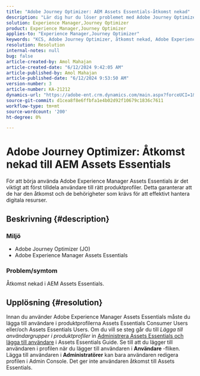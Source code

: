 ```yaml
---
title: "Adobe Journey Optimizer: AEM Assets Essentials-åtkomst nekad"
description: "Lär dig hur du löser problemet med Adobe Journey Optimizer där åtkomst nekas i Adobe Experience Manager Assets Essentials."
solution: Experience Manager,Journey Optimizer
product: Experience Manager,Journey Optimizer
applies-to: "Experience Manager,Journey Optimizer"
keywords: "KCS, Adobe Journey Optimizer, åtkomst nekad, Adobe Experience Manager, AEM, AJO, Assets Essentials, felsökning"
resolution: Resolution
internal-notes: null
bug: false
article-created-by: Amol Mahajan
article-created-date: "6/12/2024 9:42:05 AM"
article-published-by: Amol Mahajan
article-published-date: "6/12/2024 9:53:50 AM"
version-number: 3
article-number: KA-21212
dynamics-url: "https://adobe-ent.crm.dynamics.com/main.aspx?forceUCI=1&pagetype=entityrecord&etn=knowledgearticle&id=586ed503-a028-ef11-840a-000d3a5a67ba"
source-git-commit: d1cea8f8e6ffbfa1e4b02d92f10679c1836c7611
workflow-type: tm+mt
source-wordcount: '200'
ht-degree: 0%

---
```


# Adobe Journey Optimizer: Åtkomst nekad till AEM Assets Essentials


För att börja använda Adobe Experience Manager Assets Essentials är det viktigt att först tilldela användare till rätt produktprofiler. Detta garanterar att de har den åtkomst och de behörigheter som krävs för att effektivt hantera digitala resurser.

## Beskrivning {#description}


### <b>Miljö</b>

- Adobe Journey Optimizer (JO)
- Adobe Experience Manager Assets Essentials




### <b>Problem/symtom</b>

Åtkomst nekad i AEM Assets Essentials.


## Upplösning {#resolution}


Innan du använder Adobe Experience Manager Assets Essentials måste du lägga till användare i produktprofilerna Assets Essentials Consumer Users eller/och Assets Essentials Users. Om du vill se steg går du till *Lägga till användargrupper i produktprofiler* in [Administrera Assets Essentials och lägga till användare](https://experienceleague.adobe.com/docs/experience-manager-assets-essentials/help/get-started-admins/deploy-administer.html#add-users-to-product-profiles) i Assets Essentials Guide. Se till att du lägger till användaren i profilen när du lägger till användaren i <b>Användare </b> -fliken. Lägga till användaren i <b>Administratörer</b> kan bara användaren redigera profilen i Admin Console. Det ger inte användaren åtkomst till Assets Essentials.


